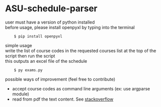 # ASU-schedule-parser
 
user must have a version of python installed  
before usage, please install openpyxl by typing into the terminal  

``` Shell
    $ pip install openpyxl  
```

simple usage  
write the list of course codes in the requested courses list at the top of the script then run the script  
this outputs an excel file of the schedule

``` Shell
    $ py exams.py
```

possible ways of improvement (feel free to contribute)
* accept course codes as command line arguments (ex: use argparse module)
* read from pdf the text content. See [stackoverflow](https://stackoverflow.com/questions/34837707/how-to-extract-text-from-a-pdf-file) 